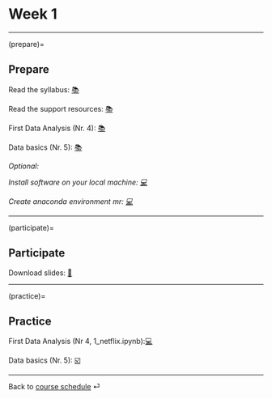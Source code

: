 # Week 1


---

(prepare)=
## Prepare


Read the syllabus: [📚](../docs/course-syllabus.md)

Read the support resources: [📚](../docs/course-support.md)

First Data Analysis (Nr. 4): [📚](https://openintro-ims.netlify.app/data-hello.html#case-study-stents-strokes)

Data basics (Nr. 5): [📚](https://openintro-ims.netlify.app/data-hello.html#data-basics)


*Optional:* 

*Install software on your local machine: [💻](https://github.com/kirenz/environments/blob/main/programming-toolkit.md)*


*Create anaconda environment mr: [💻](https://github.com/kirenz/environments/blob/main/README.md)*

---

(participate)=
## Participate


Download slides: [📑](https://drive.google.com/file/d/1-WrEI0wxKQX_MJyt6sAvy4UVuNo0EVWS/view?usp=sharing)


---

(practice)=
## Practice

First Data Analysis (Nr 4, 1_netflix.ipynb):[💻](https://github.com/kirenz/lab-ims)


Data basics (Nr. 5): [☑️](https://forms.gle/EJT7mcYgPi8drKgR9)


---

Back to [course schedule](../docs/course-schedule.md) ⏎
